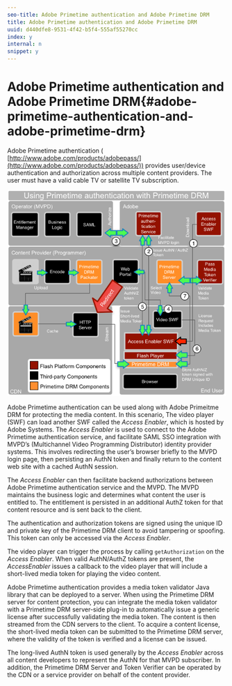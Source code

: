 ```yaml
---
seo-title: Adobe Primetime authentication and Adobe Primetime DRM
title: Adobe Primetime authentication and Adobe Primetime DRM
uuid: d440dfe8-9531-4f42-b5f4-555af55270cc
index: y
internal: n
snippet: y
---
```


# Adobe Primetime authentication and Adobe Primetime DRM{#adobe-primetime-authentication-and-adobe-primetime-drm}

Adobe Primetime authentication ( [http://www.adobe.com/products/adobepass/](http://www.adobe.com/products/adobepass/)) provides user/device authentication and authorization across multiple content providers. The user must have a valid cable TV or satellite TV subscription. 

<a id="fig_cln_bc2_44"></a>

![](assets/AdobePass_web.png)

Adobe Primetime authentication can be used along with Adobe Primeitme DRM for protecting the media content. In this scenario, The video player (SWF) can load another SWF called the *Access Enabler*, which is hosted by Adobe Systems. The *Access Enabler* is used to connect to the Adobe Primetime authentication service, and facilitate SAML SSO integration with MVPD’s (Multichannel Video Programming Distributor) identity provider systems. This involves redirecting the user’s browser briefly to the MVPD login page, then persisting an AuthN token and finally return to the content web site with a cached AuthN session.

The *Access Enabler* can then facilitate backend authorizations between Adobe Primetime authentication service and the MVPD. The MVPD maintains the business logic and determines what content the user is entitled to. The entitlement is persisted in an additional AuthZ token for that content resource and is sent back to the client.

The authentication and authorization tokens are signed using the unique ID and private key of the Primetime DRM client to avoid tampering or spoofing. This token can only be accessed via the *Access Enabler*.

The video player can trigger the process by calling `getAuthorization` on the *Access Enabler*. When valid AuthN/AuthZ tokens are present, the *AccessEnabler* issues a callback to the video player that will include a short-lived media token for playing the video content.

Adobe Primetime authentication provides a media token validator Java library that can be deployed to a server. When using the Primetime DRM server for content protection, you can integrate the media token validator with a Primetime DRM server-side plug-in to automatically issue a generic license after successfully validating the media token. The content is then streamed from the CDN servers to the client. To acquire a content license, the short-lived media token can be submitted to the Primetime DRM server, where the validity of the token is verified and a license can be issued.

The long-lived AuthN token is used generally by the *Access Enabler* across all content developers to represent the AuthN for that MVPD subscriber. In addition, the Primetime DRM Server and Token Verifier can be operated by the CDN or a service provider on behalf of the content provider. 
